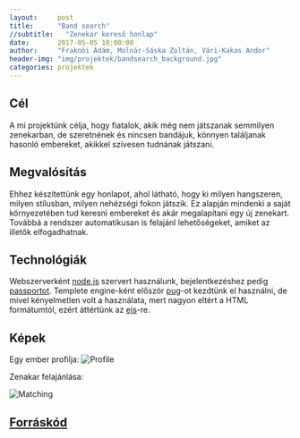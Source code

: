 ```yaml
---
layout:     post
title:      "Band search"
//subtitle:   "Zenekar kereső honlap"
date:       2017-05-05 10:00:00
author:     "Fraknói Ádám, Molnár-Sáska Zoltán, Vári-Kakas Andor"
header-img: "img/projektek/bandsearch_background.jpg"
categories: projektek
---
```

<h2>Cél</h2>
A mi projektünk célja, hogy fiatalok, akik még nem játszanak semmilyen zenekarban, de szeretnének és nincsen bandájuk, könnyen találjanak hasonló embereket, akikkel szívesen tudnának játszani.

<h2>Megvalósítás</h2>
Ehhez készítettünk egy honlapot, ahol látható, hogy ki milyen hangszeren, milyen stílusban, milyen nehézségi fokon játszik. Ez alapján mindenki a saját környezetében tud keresni embereket és akár megalapítani egy új zenekart. Továbbá a rendszer automatikusan is felajánl lehetőségeket, amiket az illetők elfogadhatnak.

<h2>Technológiák</h2>
Webszerverként <a href="https://nodejs.org">node.js</a> szervert használunk, bejelentkezéshez pedig <a href="http://passportjs.org/">passportot</a>. Templete engine-ként először <a href="https://pugjs.org">pug</a>-ot kezdtünk el használni, de mivel kényelmetlen volt a használata, mert nagyon eltért a HTML formátumtól, ezért áttértünk az <a href="http://ejs.co/">ejs</a>-re.

<h2>Képek</h2>
Egy ember profilja:

<img src="{{ site.baseurl }}/img/projektek/Bandsearch_profile.png" class="img-responsive" alt="Profile">


Zenakar felajánlása:

<img src="{{ site.baseurl }}/img/projektek/Bandsearch_matching.png" class="img-responsive" alt="Matching">

<h2><a href="https://github.com/msaska9/Zenekar">Forráskód</a></h2>
